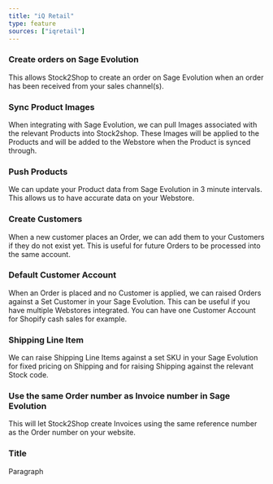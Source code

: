 ```yaml
---
title: "iQ Retail"
type: feature
sources: ["iqretail"]
---
```


<!-- ***NOT IN USE***

Apifact:

create_order
get_images
get_images_limit
get_order
get_products
get_product
get_products_limit
param_create_customer_enabled
param_default_customer_code
param_ignore_shipping_warehouse_code
param_shipping_code
param_skip_image_hash
param_test
param_use_channel_order_code
param_use_customer_address
param_user_field_customer_
queue_fetch_images
tunnel_host
tunnel_password
tunnel_username

---------
iQ Retail:


-->

<!-- create_order -->
### Create orders on Sage Evolution
This allows Stock2Shop to create an order on Sage Evolution when
an order has been received from your sales channel(s).

<!-- get_images -->
### Sync Product Images
When integrating with Sage Evolution, we can pull Images associated with the relevant Products into Stock2shop.
These Images will be applied to the Products and will be added to the Webstore when the Product is synced through.

<!-- get_products -->
### Push Products
We can update your Product data from Sage Evolution in 3 minute intervals. This allows us to have accurate data on your 
Webstore.

<!-- param_create_customer_enabled -->
### Create Customers
When a new customer places an Order, we can add them to your Customers if they do not exist yet.
This is useful for future Orders to be processed into the same account.

<!-- param_default_customer_code -->
### Default Customer Account
When an Order is placed and no Customer is applied, we can raised Orders against a Set Customer in your Sage Evolution.
This can be useful if you have multiple Webstores integrated. 
You can have one Customer Account for Shopify cash sales for example.

<!-- param_shipping_code -->
### Shipping Line Item
We can raise Shipping Line Items against a set SKU in your Sage Evolution for fixed pricing on Shipping and for raising 
Shipping against the relevant Stock code.

<!-- param_use_channel_order_code -->
### Use the same Order number as Invoice number in Sage Evolution
This will let Stock2Shop create Invoices using the same reference number as the Order number on your website.

<!-- END OF APIFACT-->

<!-- meta -->
### Title
Paragraph